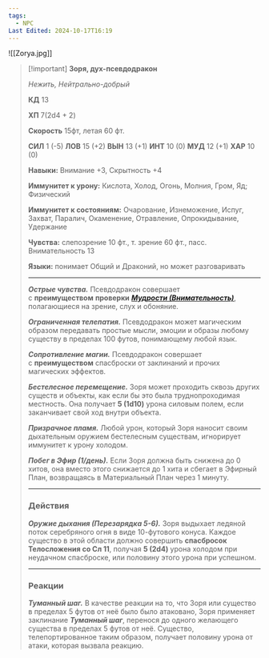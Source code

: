 ```yaml
---
tags:
  - NPC
Last Edited: 2024-10-17T16:19
---
```

![[Zorya.jpg]]

> [!important] **Зоря, дух-псевдодракон**
> 
> _Нежить, Нейтрально-добрый_
> 
> **КД** 13
> 
> **ХП** 7(2d4 + 2)
> 
> **Cкорость** 15фт, летая 60 фт.
> 
> **СИЛ** 1 (-5) **ЛОВ** 15 (+2) **ВЫН** 13 (+1) **ИНТ** 10 (0) **МУД** 12 (+1) **ХАР** 10 (0)
> 
> **Навыки:** Внимание +3, Скрытность +4
> 
> **Иммунитет к урону:** Кислота, Холод, Огонь, Молния, Гром, Яд; Физический
> 
> **Иммунитет к состояниям:** Очарование, Изнеможение, Испуг, Захват, Паралич, Окаменение, Отравление, Опрокидывание, Удержание
> 
> **Чувства:** слепозрение 10 фт., т. зрение 60 фт., пасс. Внимательность 13
> 
> **Языки:** понимает Общий и Драконий, но может разговаривать
> 
> ---
> 
> _**Острые чувства.**_ Псевдодракон совершает с **преимуществом** **проверки** _**[Мудрости (Внимательность)](https://ttg.club/screens/perception)**_, полагающиеся на зрение, слух и обоняние.
> 
> _**Ограниченная телепатия.**_ Псевдодракон может магическим образом передавать простые мысли, эмоции и образы любому существу в пределах 100 футов, понимающему любой язык.
> 
> _**Сопротивление магии.**_ Псевдодракон совершает с **преимуществом** спасброски от заклинаний и прочих магических эффектов.
> 
> _**Бестелесное перемещение.**_ Зоря может проходить сквозь других существ и объекты, как если бы это была труднопроходимая местность. Она получает **5 (1d10)** урона силовым полем, если заканчивает свой ход внутри объекта.
> 
> _**Призрачное пламя.**_ Любой урон, который Зоря наносит своим дыхательным оружием бестелесным существам, игнорирует иммунитет к урону холодом.
> 
> _**Побег в Эфир (1/день).**_ Если Зоря должна быть снижена до 0 хитов, она вместо этого снижается до 1 хита и сбегает в Эфирный План, возвращаясь в Материальный План через 1 минуту.
> 
> ---
> 
> ### Действия
> 
> _**Оружие дыхания (Перезарядка 5-6).**_ Зоря выдыхает ледяной поток серебряного огня в виде 10-футового конуса. Каждое существо в этой области должно совершить **спасбросок Телосложения со Сл 11**, получая **5 (2d4)** урона холодом при неудачном спасброске, или половину этого урона при успешном.
> 
> ---
> 
> ### Реакции
> 
> _**Туманный шаг.**_ В качестве реакции на то, что Зоря или существо в пределах 5 футов от неё было было атаковано, Зоря применяет заклинание _**Туманный шаг**_, перенося до одного желающего существа в пределах 5 футов от неё. Существо, телепортированное таким образом, получает половину урона от атаки, которая вызвала реакцию.